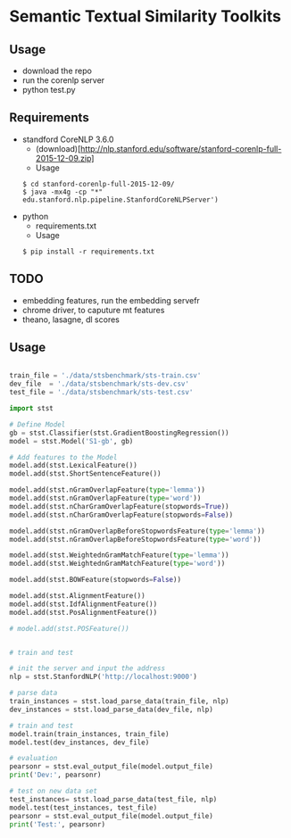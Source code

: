 # Semantic Textual Similarity Toolkits

## Usage
- download the repo
- run the corenlp server
- python test.py

## Requirements
- standford CoreNLP 3.6.0
    - (download)[http://nlp.stanford.edu/software/stanford-corenlp-full-2015-12-09.zip]
    - Usage
    ```
    $ cd stanford-corenlp-full-2015-12-09/
    $ java -mx4g -cp "*" edu.stanford.nlp.pipeline.StanfordCoreNLPServer')
    ```
- python
    - requirements.txt
    - Usage
    ```
    $ pip install -r requirements.txt
    ```

## TODO
- embedding features, run the embedding servefr
- chrome driver, to caputure mt features
- theano, lasagne, dl scores

## Usage
```python

train_file = './data/stsbenchmark/sts-train.csv'
dev_file  = './data/stsbenchmark/sts-dev.csv'
test_file = './data/stsbenchmark/sts-test.csv'

import stst

# Define Model
gb = stst.Classifier(stst.GradientBoostingRegression())
model = stst.Model('S1-gb', gb)

# Add features to the Model
model.add(stst.LexicalFeature())
model.add(stst.ShortSentenceFeature())

model.add(stst.nGramOverlapFeature(type='lemma'))
model.add(stst.nGramOverlapFeature(type='word'))
model.add(stst.nCharGramOverlapFeature(stopwords=True))
model.add(stst.nCharGramOverlapFeature(stopwords=False))

model.add(stst.nGramOverlapBeforeStopwordsFeature(type='lemma'))
model.add(stst.nGramOverlapBeforeStopwordsFeature(type='word'))

model.add(stst.WeightednGramMatchFeature(type='lemma'))
model.add(stst.WeightednGramMatchFeature(type='word'))

model.add(stst.BOWFeature(stopwords=False))

model.add(stst.AlignmentFeature())
model.add(stst.IdfAlignmentFeature())
model.add(stst.PosAlignmentFeature())

# model.add(stst.POSFeature())


# train and test

# init the server and input the address
nlp = stst.StanfordNLP('http://localhost:9000')

# parse data
train_instances = stst.load_parse_data(train_file, nlp)
dev_instances = stst.load_parse_data(dev_file, nlp)

# train and test
model.train(train_instances, train_file)
model.test(dev_instances, dev_file)

# evaluation
pearsonr = stst.eval_output_file(model.output_file)
print('Dev:', pearsonr)

# test on new data set
test_instances= stst.load_parse_data(test_file, nlp)
model.test(test_instances, test_file)
pearsonr = stst.eval_output_file(model.output_file)
print('Test:', pearsonr)
```